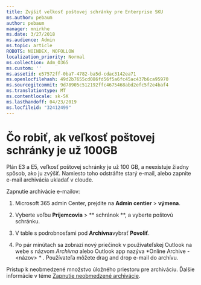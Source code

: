 ```yaml
---
title: Zvýšiť veľkosť poštovej schránky pre Enterprise SKU
ms.author: pebaum
author: pebaum
manager: mnirkhe
ms.date: 3/27/2018
ms.audience: Admin
ms.topic: article
ROBOTS: NOINDEX, NOFOLLOW
localization_priority: Normal
ms.collection: Adm_O365
ms.custom: ''
ms.assetid: e57572ff-0ba7-4782-ba5d-cdac3142ea71
ms.openlocfilehash: 49d2b7655cd086fd56f5a6fc45ac437b6ca95970
ms.sourcegitcommit: 9d78905c512192ffc4675468abd2efc5f2e4baf4
ms.translationtype: MT
ms.contentlocale: sk-SK
ms.lasthandoff: 04/23/2019
ms.locfileid: "32412499"
---
```

# <a name="what-to-do-if-your-mailbox-size-is-already-100gb"></a>Čo robiť, ak veľkosť poštovej schránky je už 100GB

Plán E3 a E5, veľkosť poštovej schránky je už 100 GB, a neexistuje žiadny spôsob, ako ju zvýšiť. Namiesto toho odstráňte starý e-mail, alebo zapnite e-mail archivácia ukladať v cloude. 
  
Zapnutie archivácie e-mailov:
  
1. Microsoft 365 admin Center, prejdite na **Admin centier** \> **výmena**. 
    
2. Vyberte voľbu **Príjemcovia** \> ** schránok **, a vyberte poštovú schránku. 
    
3. V table s podrobnosťami pod **Archívna**vybrať **Povoliť**. 
    
4. Po pár minútach sa zobrazí nový priečinok v používateľskej Outlook na webe s názvom *Archívna* alebo Outlook app nazýva *Online Archive - \<názov\> * . Používateľa môžete drag and drop e-mail do archívu. 
    
Prístup k neobmedzené množstvo úložného priestoru pre archiváciu. Ďalšie informácie v téme [Zapnutie neobmedzené archivácie](https://support.office.com/article/enable-unlimited-archiving-in-office-365-admin-help-e2a789f2-9962-4960-9fd4-a00aa063559e).
  

